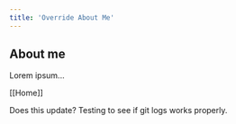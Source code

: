 ```yaml
---
title: 'Override About Me'
---
```


## About me

Lorem ipsum...

[[Home]]

Does this update? Testing to see if git logs works properly.

